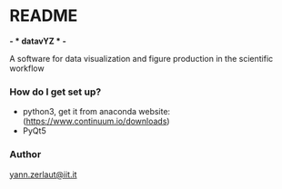 # README #

__- * datavYZ * -__

A software for data visualization and figure production in the scientific workflow

### How do I get set up? ###

* python3, get it from anaconda website: (https://www.continuum.io/downloads)
* PyQt5

### Author ###

yann.zerlaut@iit.it